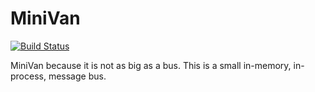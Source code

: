 MiniVan
===============

[![Build Status](https://travis-ci.org/rmacdonaldsmith/MiniVan.svg?branch=master)](https://travis-ci.org/rmacdonaldsmith/MiniVan)

MiniVan because it is not as big as a bus. This is a small in-memory, in-process, message bus.
